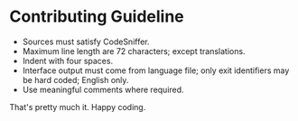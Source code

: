# Contributing Guideline

- Sources must satisfy CodeSniffer.
- Maximum line length are 72 characters; except translations.
- Indent with four spaces.
- Interface output must come from language file; only exit identifiers may be hard coded; English only.
- Use meaningful comments where required.

That's pretty much it. Happy coding.
